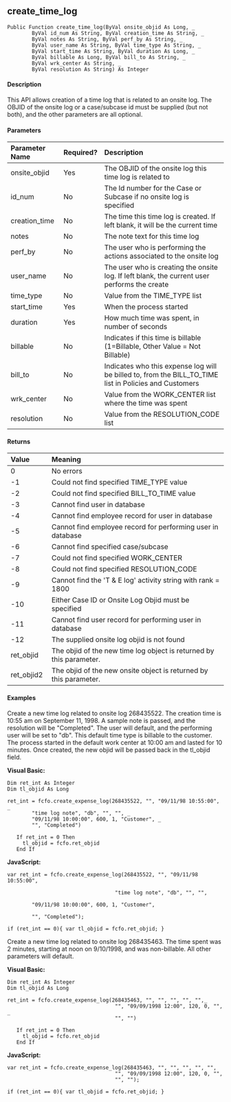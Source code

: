 create_time_log
-----------------

```
Public Function create_time_log(ByVal onsite_objid As Long, _
        ByVal id_num As String, ByVal creation_time As String, _
      	ByVal notes As String, ByVal perf_by As String, _
        ByVal user_name As String, ByVal time_type As String, _
      	ByVal start_time As String, ByVal duration As Long, _
        ByVal billable As Long, ByVal bill_to As String, _
      	ByVal wrk_center As String, _
        ByVal resolution As String) As Integer
```

#### Description

This API allows creation of a time log that is related to an onsite log. The OBJID of the onsite log or a case/subcase id must be supplied (but not both), and the other parameters are all optional.

#### Parameters

| Parameter Name | Required? | Description |
|:--- |:--- |:--- |
| onsite_objid | Yes | The OBJID of the onsite log this time log is related to |
| id_num | No | The Id number for the Case or Subcase if no onsite log is specified |
| creation_time | No | The time this time log is created. If left blank, it will be the current time |
| notes | No | The note text for this time log |
| perf_by | No | The user who is performing the actions associated to the onsite log |
| user_name | No | The user who is creating the onsite log. If left blank, the current user performs the create |
| time_type | No | Value from the TIME_TYPE list |
| start_time | Yes | When the process started |
| duration | Yes | How much time was spent, in number of seconds |
| billable | No | Indicates if this time is billable (1=Billable, Other Value = Not Billable) |
| bill_to | No | Indicates who this expense log will be billed to, from the BILL_TO_TIME list in Policies and Customers |
| wrk_center | No | Value from the WORK_CENTER list where the time was spent |
| resolution | No | Value from the RESOLUTION_CODE list |

#### Returns

| Value | Meaning |
|:--- |:--- |
| 0 | No errors |
| -1 | Could not find specified TIME_TYPE value |
| -2 | Could not find specified BILL_TO_TIME value |
| -3 | Cannot find user in database |
| -4 | Cannot find employee record for user in database |
| -5 | Cannot find employee record for performing user in database |
| -6 | Cannot find specified case/subcase |
| -7 | Could not find specified WORK_CENTER |
| -8 | Could not find specified RESOLUTION_CODE |
| -9 | Cannot find the 'T & E log' activity string with rank = 1800 |
| -10 | Either Case ID or Onsite Log Objid must be specified |
| -11 | Cannot find user record for performing user in database |
| -12 | The supplied onsite log objid is not found |
| ret_objid | The objid of the new time log object is returned by this parameter. |
| ret_objid2 | The objid of the new onsite object is returned by this parameter. |

#### Examples

Create a new time log related to onsite log 268435522. The creation time is 10:55 am on September 11, 1998. A sample note is passed, and the resolution will be "Completed". The user will default, and the performing user will be set to "db". This default time type is billable to the customer. The process started in the default work center at 10:00 am and lasted for 10 minutes. Once created, the new objid will be passed back in the tl_objid field.

**Visual Basic:**
```
Dim ret_int As Integer
Dim tl_objid As Long

ret_int = fcfo.create_expense_log(268435522, "", "09/11/98 10:55:00", _
        "time log note", "db", "", "", _
        "09/11/98 10:00:00", 600, 1, "Customer", _
        "", "Completed")

   If ret_int = 0 Then
     tl_objid = fcfo.ret_objid
   End If
```

**JavaScript:**
```
var ret_int = fcfo.create_expense_log(268435522, "", "09/11/98 10:55:00",

                                   "time log note", "db", "", "",

        "09/11/98 10:00:00", 600, 1, "Customer",

        "", "Completed");

if (ret_int == 0){ var tl_objid = fcfo.ret_objid; }
```

Create a new time log related to onsite log 268435463. The time spent was 2 minutes, starting at noon on 9/10/1998, and was non-billable. All other parameters will default.

**Visual Basic:**
```
Dim ret_int As Integer
Dim tl_objid As Long

ret_int = fcfo.create_expense_log(268435463, "", "", "", "", "",_
                                   "", "09/09/1998 12:00", 120, 0, "", _
                                   "", "")

   If ret_int = 0 Then
     tl_objid = fcfo.ret_objid
   End If
```

**JavaScript:**
```
var ret_int = fcfo.create_expense_log(268435463, "", "", "", "", "",
                                   "", "09/09/1998 12:00", 120, 0, "",
                                   "", "");

if (ret_int == 0){ var tl_objid = fcfo.ret_objid; }
```
